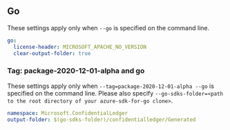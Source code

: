 ## Go

These settings apply only when `--go` is specified on the command line.

```yaml $(go)
go:
  license-header: MICROSOFT_APACHE_NO_VERSION
  clear-output-folder: true
```

### Tag: package-2020-12-01-alpha and go

These settings apply only when `--tag=package-2020-12-01-alpha --go` is specified on the command line.
Please also specify `--go-sdks-folder=<path to the root directory of your azure-sdk-for-go clone>`.

```yaml $(tag) == 'package-2020-12-01-alpha' && $(go)
namespace: Microsoft.ConfidentialLedger
output-folder: $(go-sdks-folder)/confidentialledger/Generated
```
